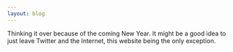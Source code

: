 ```yaml
---
layout: blog
---
```


Thinking it over because of the coming New Year. It might be a good idea to just leave Twitter and the Internet, this website being the only exception.

